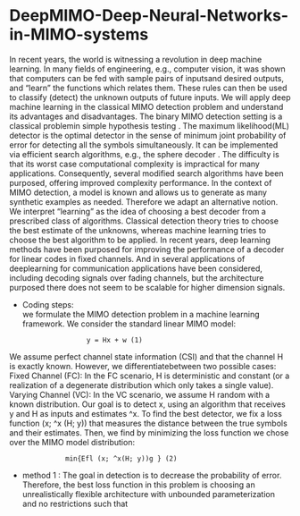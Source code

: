 # DeepMIMO-Deep-Neural-Networks-in-MIMO-systems
In recent years, the world is witnessing a revolution in deep machine
learning. In many fields of engineering, e.g., computer vision, it was shown
that computers can be fed with sample pairs of inputsand desired outputs,
and “learn” the functions which relates them. These rules can then be used
to classify (detect) the unknown outputs of future inputs. We will apply
deep machine learning in the classical MIMO detection problem and
understand its advantages and disadvantages.
The binary MIMO detection setting is a classical problemin simple
hypothesis testing . The maximum likelihood(ML) detector is the optimal
detector in the sense of minimum joint probability of error for detecting all
the symbols simultaneously. It can be implemented via efficient search
algorithms, e.g., the sphere decoder . The difficulty is that its worst case
computational complexity is impractical for many applications.
Consequently, several modified search algorithms have been purposed,
offering improved complexity performance.
In the context of MIMO detection, a model is known and allows us to
generate as many synthetic examples as needed. Therefore we adapt an
alternative notion. We interpret “learning” as the idea of choosing a best
decoder from a prescribed class of algorithms. Classical detection theory
tries to choose the best estimate of the unknowns, whereas machine
learning tries to choose the best algorithm to be applied.
In recent years, deep learning methods have been purposed for improving
the performance of a decoder for linear codes in fixed channels. And in
several applications of deeplearning for communication applications have
been considered, including decoding signals over fading channels, but the
architecture purposed there does not seem to be scalable for higher
dimension signals.
<br />
- Coding steps:
<br />we formulate the MIMO detection problem in a machine learning
framework. We consider the standard linear MIMO model:

                      y = Hx + w (1)

We assume perfect channel state information (CSI) and that the channel H
is exactly known. However, we differentiatebetween two possible cases:
Fixed Channel (FC): In the FC scenario, H is deterministic and constant (or a realization of a degenerate distribution which only takes a single value).
Varying Channel (VC): In the VC scenario, we assume H random with a
known distribution. Our goal is to detect x, using an algorithm that receives
y and H as inputs and estimates ^x.
To find the best detector, we fix a loss function (x; ^x (H; y)) that
measures the distance between the true symbols and their estimates. Then,
we find  by minimizing the loss function we chose over the MIMO model
distribution:

                  min{Efl (x; ^x(H; y))g } (2)

 - method 1 : The goal in detection is to decrease the probability of
error. Therefore, the best loss function in this problem is choosing an
unrealistically flexible architecture with unbounded
parameterization and no restrictions such that
